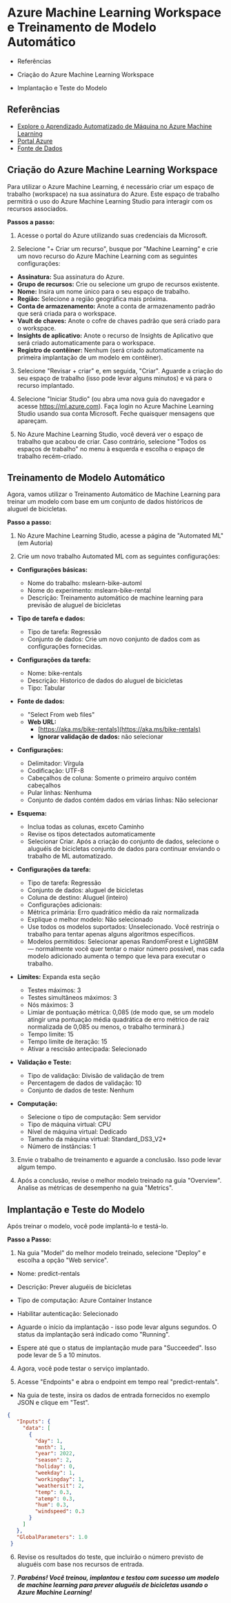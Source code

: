
# Azure Machine Learning Workspace e Treinamento de Modelo Automático

- Referências

- Criação do Azure Machine Learning Workspace

- Implantação e Teste do Modelo
 


## Referências

 - [Explore o Aprendizado Automatizado de Máquina no Azure Machine Learning](https://microsoftlearning.github.io/mslearn-ai-fundamentals/Instructions/Labs/01-machine-learning.html)
 - [Portal Azure](https://portal.azure.com)
 - [Fonte de Dados](https://aka.ms/bike-rentals)
## Criação do Azure Machine Learning Workspace

Para utilizar o Azure Machine Learning, é necessário criar um espaço de trabalho (workspace) na sua assinatura do Azure. Este espaço de trabalho permitirá o uso do Azure Machine Learning Studio para interagir com os recursos associados.

**Passos a passo:**  

1. Acesse o portal do Azure utilizando suas credenciais da Microsoft.

2. Selecione "+ Criar um recurso", busque por "Machine Learning" e crie um novo recurso do Azure Machine Learning com as seguintes configurações:  

- **Assinatura:** Sua assinatura do Azure.
- **Grupo de recursos:** Crie ou selecione um grupo de recursos existente.
- **Nome:** Insira um nome único para o seu espaço de trabalho.
- **Região:** Selecione a região geográfica mais próxima.
- **Conta de armazenamento:** Anote a conta de armazenamento padrão que será criada para o workspace.
- **Vault de chaves:** Anote o cofre de chaves padrão que será criado para o workspace.
- **Insights de aplicativo:** Anote o recurso de Insights de Aplicativo que será criado automaticamente para o workspace.
- **Registro de contêiner:** Nenhum (será criado automaticamente na primeira implantação de um modelo em contêiner).
3. Selecione "Revisar + criar" e, em seguida, "Criar". Aguarde a criação do seu espaço de trabalho (isso pode levar alguns minutos) e vá para o recurso implantado.

4. Selecione "Iniciar Studio" (ou abra uma nova guia do navegador e acesse https://ml.azure.com). Faça login no Azure Machine Learning Studio usando sua conta Microsoft. Feche quaisquer mensagens que apareçam.

5. No Azure Machine Learning Studio, você deverá ver o espaço de trabalho que acabou de criar. Caso contrário, selecione "Todos os espaços de trabalho" no menu à esquerda e escolha o espaço de trabalho recém-criado.


## Treinamento de Modelo Automático

Agora, vamos utilizar o Treinamento Automático de Machine Learning para treinar um modelo com base em um conjunto de dados históricos de aluguel de bicicletas.

**Passo a passo:**  

1. No Azure Machine Learning Studio, acesse a página de "Automated ML" (em Autoria)

2. Crie um novo trabalho Automated ML com as seguintes configurações:  

- **Configurações básicas:**  

    - Nome do trabalho: mslearn-bike-automl
    - Nome do experimento: mslearn-bike-rental
    - Descrição: Treinamento automático de machine learning para previsão de aluguel de bicicletas

- **Tipo de tarefa e dados:**  
    - Tipo de tarefa: Regressão
    - Conjunto de dados: Crie um novo conjunto de dados com as configurações fornecidas.

- **Configurações da tarefa:**
    - Nome: bike-rentals
    - Descrição: Historico de dados do aluguel de bicicletas
    - Tipo: Tabular

- **Fonte de dados:**  

    - "Select From web files"
    - **Web URL:** 
        - [https://aka.ms/bike-rentals](https://aka.ms/bike-rentals)
        - **Ignorar validação de dados:** não selecionar

- **Configurações:**  
    - Delimitador: Vírgula
    - Codificação: UTF-8
    - Cabeçalhos de coluna: Somente o primeiro arquivo contém cabeçalhos
    - Pular linhas: Nenhuma
    - Conjunto de dados contém dados em várias linhas: Não selecionar
- **Esquema:**
    - Inclua todas as colunas, exceto Caminho
    - Revise os tipos detectados automaticamente
    - Selecionar Criar. Após a criação do conjunto de dados, selecione o aluguéis de bicicletas conjunto de dados para continuar enviando o trabalho de ML automatizado.

- **Configurações da tarefa:**

    - Tipo de tarefa: Regressão
    - Conjunto de dados: aluguel de bicicletas
    - Coluna de destino: Aluguel (inteiro)
    - Configurações adicionais:
    - Métrica primária: Erro quadrático médio da raiz normalizada
    - Explique o melhor modelo: Não selecionado
    - Use todos os modelos suportados: Unselecionado. Você restrinja o trabalho para tentar apenas alguns algoritmos específicos.
    - Modelos permitidos: Selecionar apenas RandomForest e LightGBM — normalmente você quer tentar o maior número possível, mas cada modelo adicionado aumenta o tempo que leva para executar o trabalho.

- **Limites:** Expanda esta seção
    - Testes máximos: 3
    - Testes simultâneos máximos: 3
    - Nós máximos: 3
    - Limiar de pontuação métrica: 0,085 (de modo que, se um modelo atingir uma pontuação média quadrática de erro métrico de raiz normalizada de 0,085 ou menos, o trabalho terminará.)
    - Tempo limite: 15
    - Tempo limite de iteração: 15
    - Ativar a rescisão antecipada: Selecionado

- **Validação e Teste:** 
    - Tipo de validação: Divisão de validação de trem
    - Percentagem de dados de validação: 10
    - Conjunto de dados de teste: Nenhum

- **Computação:**
    - Selecione o tipo de computação: Sem servidor
    - Tipo de máquina virtual: CPU
    - Nível de máquina virtual: Dedicado
    - Tamanho da máquina virtual: Standard_DS3_V2*
    - Número de instâncias: 1

3. Envie o trabalho de treinamento e aguarde a conclusão. Isso pode levar algum tempo.

4. Após a conclusão, revise o melhor modelo treinado na guia "Overview". Analise as métricas de desempenho na guia "Metrics".

## Implantação e Teste do Modelo

Após treinar o modelo, você pode implantá-lo e testá-lo.

**Passo a Passo:**  

1. Na guia "Model" do melhor modelo treinado, selecione "Deploy" e escolha a opção "Web service".

- Nome: predict-rentals
- Descrição: Prever aluguéis de bicicletas
- Tipo de computação: Azure Container Instance
- Habilitar autenticação: Selecionado
- Aguarde o início da implantação - isso pode levar alguns segundos. O status da implantação será indicado como "Running".

- Espere até que o status de implantação mude para "Succeeded". Isso pode levar de 5 a 10 minutos.

4. Agora, você pode testar o serviço implantado.

5. Acesse "Endpoints" e abra o endpoint em tempo real "predict-rentals".
- Na guia de teste, insira os dados de entrada fornecidos no exemplo JSON e clique em "Test".
~~~JSON
{
   "Inputs": { 
     "data": [
       {
         "day": 1,
         "mnth": 1,   
         "year": 2022,
         "season": 2,
         "holiday": 0,
         "weekday": 1,
         "workingday": 1,
         "weathersit": 2, 
         "temp": 0.3, 
         "atemp": 0.3,
         "hum": 0.3,
         "windspeed": 0.3 
       }
     ]    
   },   
   "GlobalParameters": 1.0
 }
~~~
6. Revise os resultados do teste, que incluirão o número previsto de aluguéis com base nos recursos de entrada.

7. **_Parabéns! Você treinou, implantou e testou com sucesso um modelo de machine learning para prever aluguéis de bicicletas usando o Azure Machine Learning!_**
